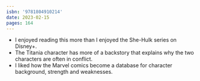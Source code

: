 ```yaml
---
isbn: '9781804910214'
date: 2023-02-15
pages: 164
---
```


- I enjoyed reading this more than I enjoyed the She-Hulk series on Disney+.
- The Titania character has more of a backstory that explains why the two characters are often in conflict.
- I liked how the Marvel comics become a database for character background, strength and weaknesses.
